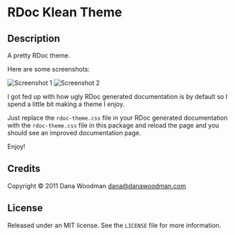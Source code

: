# RDoc Klean Theme

## Description

A pretty RDoc theme.

Here are some screenshots:

![Screenshot 1](http://farm6.static.flickr.com/5180/5469027226_35537aca55_z.jpg)
![Screenshot 2](http://farm6.static.flickr.com/5259/5469027294_82db021fcb_z.jpg)

I got fed up with how ugly RDoc generated documentation is by default so I spend a little bit making a theme I enjoy.

Just replace the `rdoc-theme.css` file in your RDoc generated documentation with the `rdoc-theme.css` file in this package and reload the page and you should see an improved documentation page.

Enjoy!


## Credits

Copyright &copy; 2011 Dana Woodman <dana@danawoodman.com>


## License

Released under an MIT license. See the `LICENSE` file for more information.
